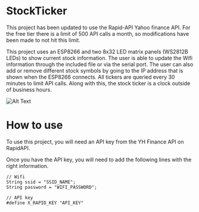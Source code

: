 # StockTicker
This project has been updated to use the Rapid-API Yahoo finance API. For the free tier there is a limit of 500 API calls a month, so modifications have been made to not hit this limit.

This project uses an ESP8266 and two 8x32 LED matrix panels (WS2812B LEDs) to show current stock information. The user is able to update the Wifi information through the included file or via the serial port. The user can also add or remove different stock symbols by going to the IP address that is shown when the ESP8266 connects. All tickers are queried every 30 minutes to limit API calls. Along with this, the stock ticker is a clock outside of business hours.

![Alt Text](Media/StockTickerDemo.gif) 

# How to use
To use this project, you will need an API key from the YH Finance API on RapidAPI.

Once you have the API key, you will need to add the following lines with the right information.

```
// Wifi
String ssid = "SSID_NAME";
String password = "WIFI_PASSWORD";

// API key
#define X_RAPID_KEY "API_KEY"
```
